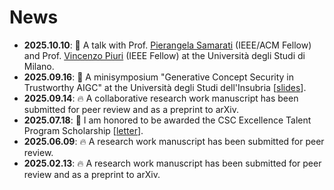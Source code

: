 # News

<div class="scrollable">
  <ul>
    <li><strong>2025.10.10</strong>: 📅 A talk with Prof. <a href="https://samarati.di.unimi.it/">Pierangela Samarati</a> (IEEE/ACM Fellow) and Prof. <a href="https://piuri.di.unimi.it/">Vincenzo Piuri</a> (IEEE Fellow) at the Università degli Studi di Milano. </li>
    <li><strong>2025.09.16</strong>: 📅 A minisymposium "Generative Concept Security in Trustworthy AIGC" at the Università degli Studi dell'Insubria [<a href="https://xukun12138.github.io/pdf/Concept.pdf">slides</a>]. </li>
     <li><strong>2025.09.14</strong>: 🔥 A collaborative research work manuscript has been submitted for peer review and as a preprint to arXiv. </li>
     <li><strong>2025.07.18</strong>: 🎉 I am honored to be awarded the CSC Excellence Talent Program Scholarship [<a href="https://xukun12138.github.io/pdf/CongratulatoryLetter.pdf">letter</a>]. </li>
     <li><strong>2025.06.09</strong>: 🔥 A research work manuscript has been submitted for peer review. </li>
     <li><strong>2025.02.13</strong>: 🔥 A research work manuscript has been submitted for peer review and as a preprint to arXiv. </li>


    
  </ul>
</div>

